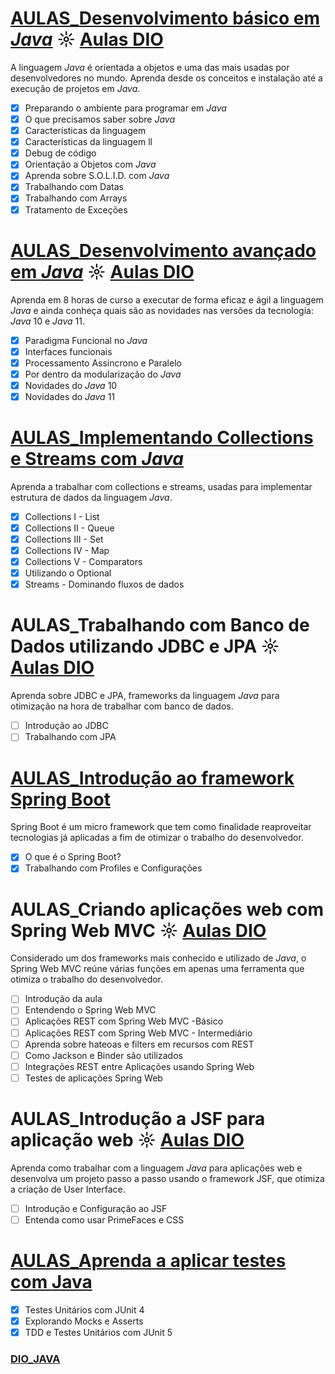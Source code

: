 # [AULAS_Desenvolvimento básico em *Java*](https://github.com/kakanew/DIO_JAVA/tree/master/AULAS_Desenvolvimento_Java_Basico) ☼ [Aulas DIO](https://web.digitalinnovation.one/course/desenvolvimento-basico-em-java/learning/38d441ef-3c29-4ca4-9047-178603a8f656/)

A linguagem *Java* é orientada a objetos e uma das mais usadas por desenvolvedores no mundo. Aprenda desde os conceitos e instalação até a execução de projetos em *Java*.

- [x] Preparando o ambiente para programar em *Java*
- [x] O que precisamos saber sobre *Java*
- [x] Características da linguagem
- [x] Características da linguagem ll
- [x] Debug de código
- [x] Orientação a Objetos com *Java*
- [x] Aprenda sobre S.O.L.I.D. com *Java*
- [x] Trabalhando com Datas
- [x] Trabalhando com Arrays
- [x] Tratamento de Exceções

# [AULAS_Desenvolvimento avançado em *Java*](https://github.com/kakanew/DIO_JAVA/tree/master/AULAS_Desenvolvimento_Avancado_Java) ☼ [Aulas DIO](https://web.digitalinnovation.one/course/desenvolvimento-avancado-em-java/learning/ac0c022e-a9e7-4898-abea-a9844d318925/)

Aprenda em 8 horas de curso a executar de forma eficaz e ágil a linguagem *Java* e ainda conheça quais são as novidades nas versões da tecnologia: *Java* 10 e *Java* 11.

- [x] Paradigma Funcional no *Java*
- [x] Interfaces funcionais
- [x] Processamento Assíncrono e Paralelo
- [x] Por dentro da modularização do *Java*
- [x] Novidades do *Java* 10
- [x] Novidades do *Java* 11

# [AULAS_Implementando Collections e Streams com *Java*](https://github.com/kakanew/DIO_JAVA/tree/master/AULAS_Collections_Streams_Java)

Aprenda a trabalhar com collections e streams, usadas para implementar estrutura de dados da linguagem *Java*.

- [x] Collections I - List
- [x] Collections II - Queue
- [x] Collections III - Set
- [x] Collections IV - Map
- [x] Collections V - Comparators
- [x] Utilizando o Optional
- [x] Streams - Dominando fluxos de dados

# AULAS_Trabalhando com Banco de Dados utilizando JDBC e JPA ☼ [Aulas DIO](https://web.digitalinnovation.one/course/trabalhando-com-banco-de-dados-utilizando-jdbc-e-jpa/learning/36caf662-304d-444b-978d-958d79bb5a9a/)

Aprenda sobre JDBC e JPA, frameworks da linguagem *Java* para otimização na hora de trabalhar com banco de dados.

- [ ] Introdução ao JDBC
- [ ] Trabalhando com JPA

# [AULAS_Introdução ao framework Spring Boot](https://github.com/kakanew/DIO_JAVA/tree/master/AULAS_Introducao_SpringBoot)

Spring Boot é um micro framework que tem como finalidade reaproveitar tecnologias já aplicadas a fim de otimizar o trabalho do desenvolvedor.

- [x] O que é o Spring Boot?
- [x] Trabalhando com Profiles e Configurações

# AULAS_Criando aplicações web com Spring Web MVC ☼ [Aulas DIO](https://web.digitalinnovation.one/course/criando-aplicacoes-web-com-spring-web-mvc/learning/d3915d88-445a-441b-be43-f1d4d8df99b2/)

Considerado um dos frameworks mais conhecido e utilizado de *Java*, o Spring Web MVC reúne várias funções em apenas uma ferramenta que otimiza o trabalho do desenvolvedor.

- [ ] Introdução da aula
- [ ] Entendendo o Spring Web MVC
- [ ] Aplicações REST com Spring Web MVC -Básico
- [ ] Aplicações REST com Spring Web MVC - Intermediário
- [ ] Aprenda sobre hateoas e filters em recursos com REST
- [ ] Como Jackson e Binder são utilizados
- [ ] Integrações REST entre Aplicações usando Spring Web
- [ ] Testes de aplicações Spring Web

# AULAS_Introdução a JSF para aplicação web ☼ [Aulas DIO](https://web.digitalinnovation.one/course/introducao-jsf-para-aplicacao-web/learning/4f19e7e6-42a7-4724-a51d-5a2f50209460/)

Aprenda como trabalhar com a linguagem *Java* para aplicações web e desenvolva um projeto passo a passo usando o framework JSF, que otimiza a criação de User Interface.

- [ ] Introdução e Configuração ao JSF
- [ ] Entenda como usar PrimeFaces e CSS

# [AULAS_Aprenda a aplicar testes com **Java**](https://github.com/kakanew/DIO_JAVA/tree/master/AULAS_Aplicar_Testes_Java)

- [x] Testes Unitários com JUnit 4
- [x] Explorando Mocks e Asserts
- [x] TDD e Testes Unitários com JUnit 5

### [DIO_JAVA](https://github.com/kakanew/DIO_JAVA)

